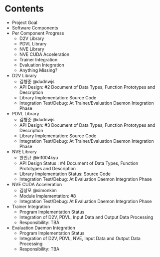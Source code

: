 Contents
=======
- Project Goal
- Software Components
- Per Component Progress
    - D2V Library
    - PDVL Library
    - NVE Library
    - NVE CUDA Acceleration
    - Trainer Integration 
    - Evaluation Integration
    - Anything Missing?
- D2V Library
    - 김형준 @dudnwjs 
    - API Design: #2 Document of Data Types, Function Prototypes and Description
    - Library Implementation: Source Code
    - Integration Test/Debug: <TBA> At Trainer/Evaluation Daemon Integration Phase
- PDVL Library
    - 김형준 @dudnwjs 
    - API Design: #3  Document of Data Types, Function Prototypes and Description
    - Library Implementation: Source Code
    - Integration Test/Debug: <TBA> At Trainer/Evaluation Daemon Integration Phase
- NVE Library
    - 한인규 @in1004kyu 
    - API Design Status : #4  Document of Data Types, Function Prototypes and Description
    - Library Implementation Status:<TBA> Source Code
    - Integration Test/Debug: <TBA> At Evaluation Daemon Integration Phase
- NVE CUDA Acceleration
    - 김상모 @simonkim
    - Module Implementation: #8 
    - Integration Test/Debug: <TBA> At Evaluation Daemon Integration Phase
- Trainer Integration
    - Program Implementation Status
    - Integration of D2V, PDVL, Input Data and Output Data Processing
    - Responsibility: TBA
- Evaluation Daemon Integration
    - Program Implementation Status
    - Integration of D2V, PDVL, NVE, Input Data and Output Data Processing
    - Responsibility: TBA
